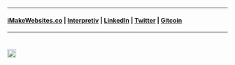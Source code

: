 - - - -
#### [iMakeWebsites.co](https://imakewebsites.co) | [Interpretiv](https://interpretiv.com) | [LinkedIn](https://www.linkedin.com/in/alex-zarov-5a924727) | [Twitter](https://twitter.com/TriexDev) | [Gitcoin](https://gitcoin.co/triex)
- - - -

# <g-emoji class="g-emoji" alias="v" fallback-src="https://github.githubassets.com/images/icons/emoji/unicode/270c.png"><img class="emoji" alt="v" height="20" width="20" src="https://github.githubassets.com/images/icons/emoji/unicode/270c.png"></g-emoji>
